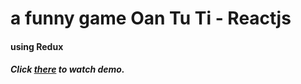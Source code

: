 # a funny game Oan Tu Ti - Reactjs
#### using Redux

##### Click [there](https://youtu.be/NSNDsC-6U2A) to watch demo.
